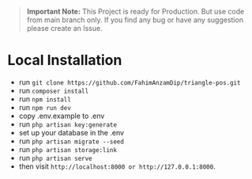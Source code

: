 [//]: # (<picture>)

[//]: # (    <source srcset="public/images/logo.png"  )

[//]: # (            media="&#40;prefers-color-scheme: dark&#41;">)

[//]: # (    <img src="public/images/logo-dark.png" alt="App Logo">)

[//]: # (</picture>)

> **Important Note:** This Project is ready for Production. But use code from main branch only. If you find any bug or have any suggestion please create an Issue.

# Local Installation

- run `` git clone https://github.com/FahimAnzamDip/triangle-pos.git ``
- run ``composer install `` 
- run `` npm install ``
- run ``npm run dev``
- copy .env.example to .env
- run `` php artisan key:generate ``
- set up your database in the .env
- run `` php artisan migrate --seed ``
- run `` php artisan storage:link ``
- run `` php artisan serve ``
- then visit `` http://localhost:8000 or http://127.0.0.1:8000 ``.
